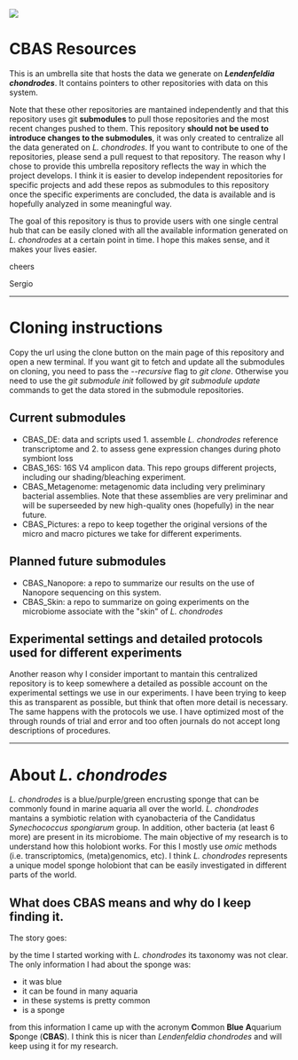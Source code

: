 
![](CBAS.jpg)

# CBAS Resources

This is an umbrella site that hosts the data we generate on ***Lendenfeldia chondrodes***. It contains pointers to other repositories with data on this system.

Note that these other repositories are mantained independently and that this repository uses git **submodules** to pull those repositories and the most recent changes pushed to them. This repository **should not be used to introduce changes to the submodules**, it was only created to centralize all the data generated on *L. chondrodes*. If you want to contribute to one of the repositories, please send a pull request to that repository. The reason why I chose to provide this umbrella repository reflects the way in which the project develops. I think it is easier to develop independent repositories for specific projects and add these repos as submodules to this repository once the specific experiments are concluded, the data is available and is hopefully analyzed in some meaningful way.

The goal of this repository is thus to provide users with one single central hub that can be easily cloned with all the available information generated on *L. chondrodes* at a certain point in time. I hope this makes sense, and it makes your lives easier.

cheers

Sergio

***

# Cloning instructions

Copy the url using the clone button on the main page of this repository and open a new terminal. If you want git to fetch and update all the submodules on cloning, you need to pass the *--recursive* flag to *git clone*. Otherwise you need to use the *git submodule init* followed by *git submodule update* commands to get the data stored in the submodule repositories.

## Current submodules

 - CBAS_DE: data and scripts used 1. assemble *L. chondrodes* reference transcriptome and 2. to assess gene expression changes during photo symbiont loss
 - CBAS_16S: 16S V4 amplicon data. This repo groups different projects, including our shading/bleaching experiment.
 - CBAS_Metagenome: metagenomic data including very preliminary bacterial assemblies. Note that these assemblies are very preliminar and will be superseeded by new high-quality ones (hopefully) in the near future.
 - CBAS_Pictures: a repo to keep together the original versions of the micro and macro pictures we take for different experiments.

## Planned future submodules

 - CBAS_Nanopore: a repo to summarize our results on the use of Nanopore sequencing on this system.
 - CBAS_Skin: a repo to summarize on going experiments on the microbiome associate with the "skin" of *L. chondrodes*

## Experimental settings and detailed protocols used for different experiments

Another reason why I consider important to mantain this centralized repository is to keep somewhere a detailed as possible account on the experimental settings we use in our experiments. I have been trying to keep this as transparent as possible, but think that often more detail is necessary. The same happens with the protocols we use. I have optimized most of the through rounds of trial and error and too often journals do not accept long descriptions of procedures. 

***

# About *L. chondrodes* 

*L. chondrodes* is a blue/purple/green encrusting sponge that can be commonly found in marine aquaria all over the world. *L. chondrodes* mantains a symbiotic relation with cyanobacteria of the Candidatus *Synechococcus spongiarum* group. In addition, other bacteria (at least 6 more) are present in its microbiome. The main objective of my research is to understand how this holobiont works. For this I mostly use *omic* methods (i.e. transcriptomics, (meta)genomics, etc). I think *L. chondrodes* represents a unique model sponge holobiont that can be easily investigated in different parts of the world.

## What does CBAS means and why do I keep finding it.

The story goes:

by the time I started working with *L. chondrodes* its taxonomy was not clear. The only information I had about the sponge was:

 - it was blue
 - it can be found in many aquaria
 - in these systems is pretty common
 - is a sponge

from this information I came up with the acronym **C**ommon **Blue** **A**quarium **S**ponge (**CBAS**). I think this is nicer than *Lendenfeldia chondrodes* and will keep using it for my research.



